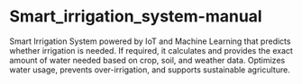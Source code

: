 # Smart_irrigation_system-manual
Smart Irrigation System powered by IoT and Machine Learning that predicts whether irrigation is needed. If required, it calculates and provides the exact amount of water needed based on crop, soil, and weather data. Optimizes water usage, prevents over-irrigation, and supports sustainable agriculture. 
